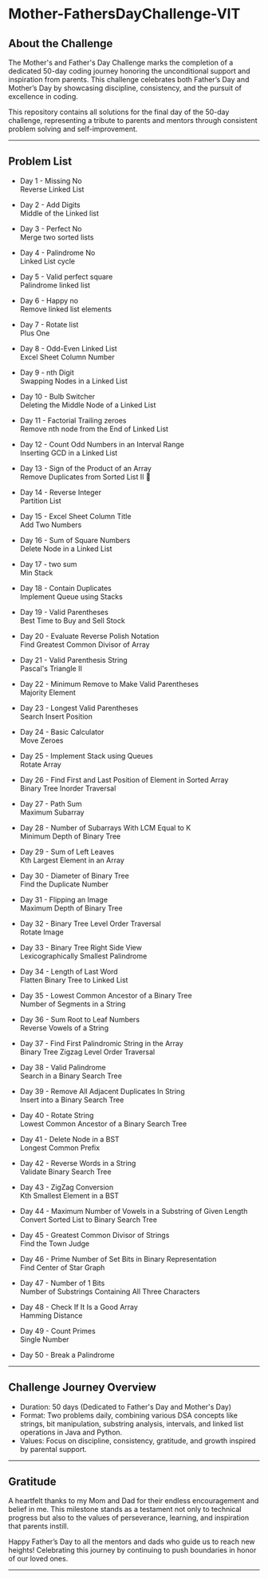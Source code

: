 # Mother-FathersDayChallenge-VIT

## About the Challenge

The Mother's and Father's Day Challenge marks the completion of a dedicated 50-day coding journey honoring the unconditional support and inspiration from parents. This challenge celebrates both Father’s Day and Mother’s Day by showcasing discipline, consistency, and the pursuit of excellence in coding.

This repository contains all solutions for the final day of the 50-day challenge, representing a tribute to parents and mentors through consistent problem solving and self-improvement.

---

## Problem List

- Day 1 - Missing No  
          Reverse Linked List  

- Day 2 - Add Digits  
          Middle of the Linked list  

- Day 3 - Perfect No  
          Merge two sorted lists  

- Day 4 - Palindrome No  
          Linked List cycle  

- Day 5 - Valid perfect square  
          Palindrome linked list  

- Day 6 - Happy no  
          Remove linked list elements  

- Day 7 - Rotate list  
          Plus One  

- Day 8 - Odd-Even Linked List  
          Excel Sheet Column Number  

- Day 9 - nth Digit  
          Swapping Nodes in a Linked List  

- Day 10 - Bulb Switcher  
           Deleting the Middle Node of a Linked List  

- Day 11 - Factorial Trailing zeroes  
           Remove nth node from the End of Linked List  

- Day 12 - Count Odd Numbers in an Interval Range  
           Inserting GCD in a Linked List  

- Day 13 - Sign of the Product of an Array  
           Remove Duplicates from Sorted List II 🔁  

- Day 14 - Reverse Integer  
           Partition List  

- Day 15 - Excel Sheet Column Title  
           Add Two Numbers  

- Day 16 - Sum of Square Numbers  
           Delete Node in a Linked List  

- Day 17 - two sum  
           Min Stack  

- Day 18 - Contain Duplicates  
           Implement Queue using Stacks  

- Day 19 - Valid Parentheses  
           Best Time to Buy and Sell Stock  

- Day 20 - Evaluate Reverse Polish Notation  
           Find Greatest Common Divisor of Array  

- Day 21 - Valid Parenthesis String  
           Pascal's Triangle II  

- Day 22 - Minimum Remove to Make Valid Parentheses  
           Majority Element  

- Day 23 - Longest Valid Parentheses  
           Search Insert Position  

- Day 24 - Basic Calculator  
           Move Zeroes  

- Day 25 - Implement Stack using Queues  
           Rotate Array  

- Day 26 - Find First and Last Position of Element in Sorted Array  
           Binary Tree Inorder Traversal  

- Day 27 - Path Sum  
           Maximum Subarray  

- Day 28 - Number of Subarrays With LCM Equal to K  
           Minimum Depth of Binary Tree  

- Day 29 - Sum of Left Leaves  
           Kth Largest Element in an Array  

- Day 30 - Diameter of Binary Tree  
           Find the Duplicate Number  

- Day 31 - Flipping an Image  
           Maximum Depth of Binary Tree  

- Day 32 - Binary Tree Level Order Traversal  
           Rotate Image  

- Day 33 - Binary Tree Right Side View  
           Lexicographically Smallest Palindrome  

- Day 34 - Length of Last Word  
           Flatten Binary Tree to Linked List  

- Day 35 - Lowest Common Ancestor of a Binary Tree  
           Number of Segments in a String  

- Day 36 - Sum Root to Leaf Numbers  
           Reverse Vowels of a String  

- Day 37 - Find First Palindromic String in the Array  
           Binary Tree Zigzag Level Order Traversal  

- Day 38 - Valid Palindrome  
           Search in a Binary Search Tree  

- Day 39 - Remove All Adjacent Duplicates In String  
           Insert into a Binary Search Tree  

- Day 40 - Rotate String  
           Lowest Common Ancestor of a Binary Search Tree  

- Day 41 - Delete Node in a BST  
           Longest Common Prefix  

- Day 42 - Reverse Words in a String  
           Validate Binary Search Tree  

- Day 43 - ZigZag Conversion  
           Kth Smallest Element in a BST  

- Day 44 - Maximum Number of Vowels in a Substring of Given Length  
           Convert Sorted List to Binary Search Tree  

- Day 45 - Greatest Common Divisor of Strings  
           Find the Town Judge  

- Day 46 - Prime Number of Set Bits in Binary Representation  
           Find Center of Star Graph  

- Day 47 - Number of 1 Bits  
           Number of Substrings Containing All Three Characters  

- Day 48 - Check If It Is a Good Array  
           Hamming Distance  

- Day 49 - Count Primes  
           Single Number  

- Day 50 - Break a Palindrome  

---

## Challenge Journey Overview

- Duration: 50 days (Dedicated to Father's Day and Mother's Day)  
- Format: Two problems daily, combining various DSA concepts like strings, bit manipulation, substring analysis, intervals, and linked list operations in Java and Python.  
- Values: Focus on discipline, consistency, gratitude, and growth inspired by parental support.  

---

## Gratitude

A heartfelt thanks to my Mom and Dad for their endless encouragement and belief in me. This milestone stands as a testament not only to technical progress but also to the values of perseverance, learning, and inspiration that parents instill.

Happy Father’s Day to all the mentors and dads who guide us to reach new heights! Celebrating this journey by continuing to push boundaries in honor of our loved ones.

---

